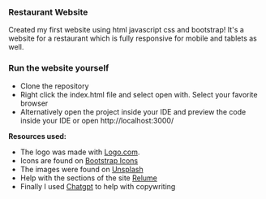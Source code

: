 ### Restaurant Website

Created my first website using html javascript css and bootstrap!
It's a website for a restaurant which is fully responsive for mobile and tablets as well.

### Run the website yourself
* Clone the repository
* Right click the index.html file and select open with. Select your favorite browser
* Alternatively open the project inside your IDE and preview the code inside your IDE or open http://localhost:3000/ 


**Resources used:**

* The logo was made with [Logo.com](https://app.logo.com/).
* Icons are found on [Bootstrap Icons](https://icons.getbootstrap.com/)
* The images were found on [Unsplash](https://unsplash.com/)
* Help with the sections of the site [Relume](https://www.relume.io/)
* Finally I used [Chatgpt](https://chat.openai.com/) to help with copywriting





